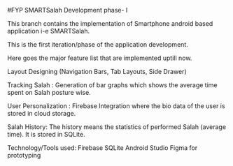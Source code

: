 #FYP SMARTSalah Development phase- I

This branch contains the implementation of Smartphone android based application i-e SMARTSalah.

This is the first iteration/phase of the application development. 

Here goes the major feature list that are implemented uptill now. 

Layout Designing (Navigation Bars, Tab Layouts, Side Drawer)

Tracking Salah : Generation of bar graphs which shows the average time spent on Salah posture wise. 

User Personalization : Firebase Integration where the bio data of the user is stored in cloud storage. 

Salah History: The history means the statistics of performed Salah (average time). It is stored in SQLite. 

Technology/Tools used:
Firebase
SQLite
Android Studio 
Figma for prototyping 







